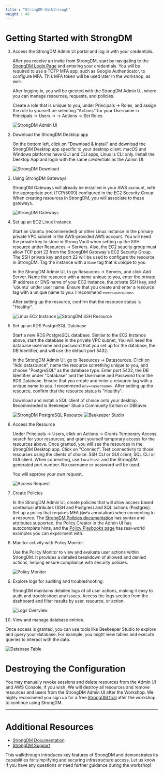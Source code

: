 ```yaml
---
title : "StrongDM Walkthrough"
weight : 40
---
```


# Getting Started with StrongDM

1) Access the StrongDM Admin UI portal and log in with your credentials.

   After you receive an invite from StrongDM, start by navigating to the [StrongDM Login Page](https://app.strongdm.com) and entering your credentials. You will be required to use a TOTP MFA app, such as Google Authenticator, to configure MFA. This MFA token will be used later in the workshop, as well.
   
   After logging in, you will be greeted with the StrongDM Admin UI, where you can manage resources, requests, and policies.

   Create a role that is unique to you, under Principals -> Roles, and assign the role to yourself be selecting "Actions" for your Username in Principals -> Users -> <Username> -> Actions -> Set Roles.

   ![StrongDM Admin UI](/static/strongdm_admin_ui.png)

2) Download the StrongDM Desktop app

   On the bottom left, click on "Download & Install" and download the StrongDM Desktop app specific to your desktop client. macOS and Windows platforms have GUI and CLI apps, Linux is CLI only. Install the Desktop App and login with the same credentials as the Admin UI.

   ![StrongDM Download](/static/strongdm_download.png)

3) Using StrongDM Gateways

   StrongDM Gateways will already be installed in your AWS account, with the appropriate port (TCP/5000) configured in the EC2 Security Group. When creating resources in StrongDM, you will associate to these gateways.

   ![StrongDM Gateways](/static/strongdm_gateways.png)

4) Set up an EC2 Linux Instance

   Start an Ubuntu (recommended) or other Linux instance in the primary private VPC subnet in the AWS-provided AWS account. You will need the private key to store in Strong Vault when setting up the SSH resource under Resources -> Servers. Also, the EC2 seucity group must allow TCP port 22 from the StrongDM Gateway's EC2 Security Group. The SSH private key and port 22 will be used to configure the resource in StrongDM. Tag the instance with a `Name` tag that is unique to you.
   
   In the StrongDM Admin UI, to go Resources -> Servers, and click Add Server. Name the resource with a name unique to you, enter the private IP address or DNS name of your EC2 instance, the private SSH key, and 'ubuntu' under user name. Ensure that you create and enter a resource tag with a unique name to you. I recommend `env=<username>`.
   
   After setting up the resource, confirm that the resource status is "Healthy".

   ![Linux EC2 Instance](/static/aws_ec2_linux_instance.png)
   ![StrongDM SSH Resource](/static/strongdm_ssh_resource.png)

5) Set up an RDS PostgreSQL Database

   Start a new RDS PostgreSQL database. Similar to the EC2 Instance above, start the database in the private VPC subnet, You will need the database username and password that you set up for the database, the DB Identifier, and will use the default port 5432.
   
   In the StrongDM Admin UI, go to Resources -> Datasources. Click on "Add datasource", name the resource something unique to you, and choose "PostgreSQL" as the database type. Enter port 5432, the DB Identifier under "Database" and the Username and Password from the RDS Database. Ensure that you create and enter a resource tag with a unique name to you. I recommend `env=<username>`. After setting up the resource, confirm that the resource status is "Healthy".
   
   Download and install a SQL client of choice onto your desktop. Recommended is Beekeeper Studio Community Edition or DBEaver.

   ![StrongDM PostgreSQL Resource](/static/strongdm_postgres_resource.png)
   ![Beekeeper Studio](/static/beekeeper_studio.png)

6) Access the Resource

   Under Principals -> Users, click on Actions -> Grants Temporary Access, search for your resources, and grant yourself temporary access for the resources above. Once granted, you will see the resources in the StrongDM Desktop app. Click on "Connect". Test connectivity to those resources using the clients of choice: SSH CLI or GUI client; SQL CLI or GUI client. When connecting, use `localhost` and the StrongDM generated port number. No username or password will be used.

   You will approve your own request.

   ![Access Request](/static/RequestAcccess.png)

7) Create Policies

   In the StrongDM Admin UI, create policies that will allow access based contextual attributes (SSH and Postgres) and SQL actions (Postgres). Set up a policy that requires MFA (`@mfa` annotation) when connecting to a resource. The [StrongDM Policies documentation](https://www.strongdm.com/docs/admin/policies/) has syntax and attributes supported, the Policy Creator in the Admin UI has autocomplete hints, and the [Policy Playbooks page](https://www.strongdm.com/policies) has real-world examples you can experiment with.

8) Monitor activity with Policy Monitor.

   Use the Policy Monitor to view and evaluate user actions within StrongDM. It provides a detailed breakdown of allowed and denied actions, helping ensure compliance with security policies.

   ![Policy Monitor](/static/PolicyMonitor.png)

9) Explore logs for auditing and troubleshooting.

   StrongDM maintains detailed logs of all user actions, making it easy to audit and troubleshoot any issues. Access the logs section from the dashboard and filter results by user, resource, or action.

   ![Logs Overview](/static/Logs.png)

10) View and manage database entries.

   Once access is granted, you can use tools like Beekeeper Studio to explore and query your database. For example, you might view tables and execute queries to interact with the data.

   ![Database Table](/static/Table.png)

# Destroying the Configuration

You may manually revoke sessions and delete resources from the Admin UI and AWS Console, if you wish. We will destroy all resources and remove resources and users from the StrongDM Admin UI after the Workshop. We highly recommend you sign up for a free [StrongDM trial](https://www.strongdm.com/signup) after the workshop to continue using StrongDM.

---

# Additional Resources

- [StrongDM Documentation](https://www.strongdm.com/docs)
- [StrongDM Support](https://support.strongdm.com)

This walkthrough introduces key features of StrongDM and demonstrates its capabilities for simplifying and securing infrastructure access. Let us know if you have any questions or need further guidance during the workshop!
